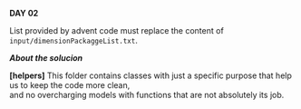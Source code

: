 **DAY 02**

List provided by advent code must replace the content of `input/dimensionPackaggeList.txt`.  

***About the solucion***

**[helpers]** This folder contains classes with just a specific purpose that help us to keep the code more clean,  
and no overcharging models with functions that are not absolutely its job.
